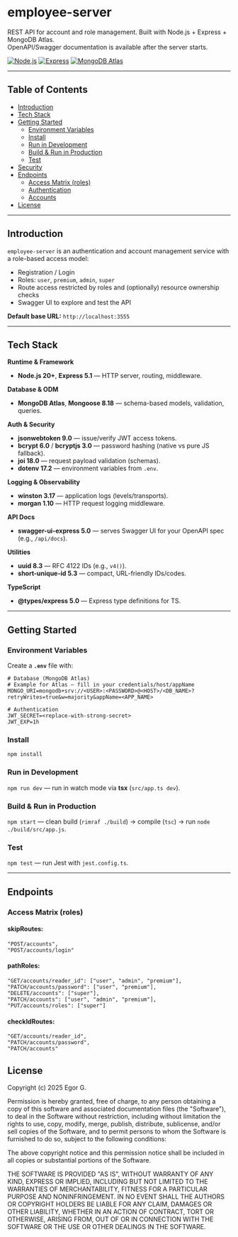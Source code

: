# employee-server

REST API for account and role management. Built with Node.js + Express + MongoDB Atlas.  
OpenAPI/Swagger documentation is available after the server starts.

[![Node.js](https://img.shields.io/badge/node-%E2%89%A520.x-green.svg)](https://nodejs.org/)
[![Express](https://img.shields.io/badge/Express-API-black.svg)](#)
[![MongoDB Atlas](https://img.shields.io/badge/MongoDB-Atlas-brightgreen.svg)](#)

---

## Table of Contents

- [Introduction](#introduction)
- [Tech Stack](#tech-stack)
- [Getting Started](#getting-started)
    - [Environment Variables](#environment-variables)
    - [Install](#install)
    - [Run in Development](#run-in-development)
    - [Build & Run in Production](#build--run-in-production)
    - [Test](#test)
- [Security](#security)
- [Endpoints](#endpoints)
    - [Access Matrix (roles)](#access-matrix-roles)
    - [Authentication](#authentication)
    - [Accounts](#accounts)
- [License](#license)

---

## Introduction

`employee-server` is an authentication and account management service with a role-based access model:

- Registration / Login
- Roles: `user`, `premium`, `admin`, `super`
- Route access restricted by roles and (optionally) resource ownership checks
- Swagger UI to explore and test the API

**Default base URL:** `http://localhost:3555`

---

## Tech Stack

**Runtime & Framework**

- **Node.js 20+**, **Express 5.1** — HTTP server, routing, middleware.

**Database & ODM**

- **MongoDB Atlas**, **Mongoose 8.18** — schema-based models, validation, queries.

**Auth & Security**

- **jsonwebtoken 9.0** — issue/verify JWT access tokens.
- **bcrypt 6.0** / **bcryptjs 3.0** — password hashing (native vs pure JS fallback).
- **joi 18.0** — request payload validation (schemas).
- **dotenv 17.2** — environment variables from `.env`.

**Logging & Observability**

- **winston 3.17** — application logs (levels/transports).
- **morgan 1.10** — HTTP request logging middleware.

**API Docs**

- **swagger-ui-express 5.0** — serves Swagger UI for your OpenAPI spec (e.g., `/api/docs`).

**Utilities**

- **uuid 8.3** — RFC 4122 IDs (e.g., `v4()`).
- **short-unique-id 5.3** — compact, URL-friendly IDs/codes.

**TypeScript**

- **@types/express 5.0** — Express type definitions for TS.

---

## Getting Started

### Environment Variables

Create a **`.env`** file with:

```env
# Database (MongoDB Atlas)
# Example for Atlas — fill in your credentials/host/appName
MONGO_URI=mongodb+srv://<USER>:<PASSWORD>@<HOST>/<DB_NAME>?retryWrites=true&w=majority&appName=<APP_NAME>

# Authentication
JWT_SECRET=<replace-with-strong-secret>
JWT_EXP=1h
```

### Install

`npm install`

### Run in Development

`npm run dev` — run in watch mode via **tsx** (`src/app.ts dev`).

### Build & Run in Production

`npm start` — clean build (`rimraf ./build`) → compile (`tsc`) → run `node ./build/src/app.js`.

### Test

`npm test` — run Jest with `jest.config.ts`.

---
## Endpoints

### Access Matrix (roles)

#### skipRoutes: 
```
"POST/accounts",
"POST/accounts/login"
```

#### pathRoles:
```
"GET/accounts/reader_id": ["user", "admin", "premium"],
"PATCH/accounts/password": ["user", "premium"],
"DELETE/accounts": ["super"],
"PATCH/accounts": ["user", "admin", "premium"],
"PUT/accounts/roles": ["super"]
```
#### checkIdRoutes:
```
"GET/accounts/reader_id",
"PATCH/accounts/password",
"PATCH/accounts"
```

## License


Copyright (c) 2025 Egor G.

Permission is hereby granted, free of charge, to any person obtaining a copy
of this software and associated documentation files (the "Software"), to deal
in the Software without restriction, including without limitation the rights
to use, copy, modify, merge, publish, distribute, sublicense, and/or sell
copies of the Software, and to permit persons to whom the Software is
furnished to do so, subject to the following conditions:

The above copyright notice and this permission notice shall be included in all
copies or substantial portions of the Software.

THE SOFTWARE IS PROVIDED "AS IS", WITHOUT WARRANTY OF ANY KIND, EXPRESS OR
IMPLIED, INCLUDING BUT NOT LIMITED TO THE WARRANTIES OF MERCHANTABILITY,
FITNESS FOR A PARTICULAR PURPOSE AND NONINFRINGEMENT. IN NO EVENT SHALL THE
AUTHORS OR COPYRIGHT HOLDERS BE LIABLE FOR ANY CLAIM, DAMAGES OR OTHER
LIABILITY, WHETHER IN AN ACTION OF CONTRACT, TORT OR OTHERWISE, ARISING FROM,
OUT OF OR IN CONNECTION WITH THE SOFTWARE OR THE USE OR OTHER DEALINGS IN THE
SOFTWARE.
